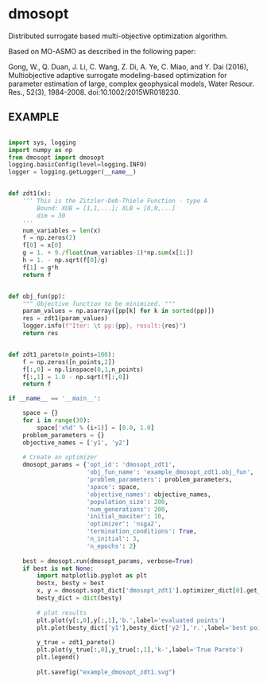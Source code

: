 # dmosopt

Distributed surrogate based multi-objective optimization algorithm.

Based on MO-ASMO as described in the following paper:

Gong, W., Q. Duan, J. Li, C. Wang, Z. Di, A. Ye, C. Miao, and Y. Dai (2016), Multiobjective adaptive surrogate modeling-based optimization for parameter estimation of large, complex geophysical models, Water Resour. Res., 52(3), 1984-2008. doi:10.1002/2015WR018230.


## EXAMPLE

```python

import sys, logging
import numpy as np
from dmosopt import dmosopt
logging.basicConfig(level=logging.INFO)
logger = logging.getLogger(__name__)


def zdt1(x):
    ''' This is the Zitzler-Deb-Thiele Function - type A
        Bound: XUB = [1,1,...]; XLB = [0,0,...]
        dim = 30
    '''
    num_variables = len(x)
    f = np.zeros(2)
    f[0] = x[0]
    g = 1. + 9./float(num_variables-1)*np.sum(x[1:])
    h = 1. - np.sqrt(f[0]/g)
    f[1] = g*h
    return f


def obj_fun(pp):
    """ Objective function to be minimized. """
    param_values = np.asarray([pp[k] for k in sorted(pp)])
    res = zdt1(param_values)
    logger.info(f"Iter: \t pp:{pp}, result:{res}")
    return res


def zdt1_pareto(n_points=100):
    f = np.zeros([n_points,2])
    f[:,0] = np.linspace(0,1,n_points)
    f[:,1] = 1.0 - np.sqrt(f[:,0])
    return f

if __name__ == '__main__':

    space = {}
    for i in range(30):
        space['x%d' % (i+1)] = [0.0, 1.0]
    problem_parameters = {}
    objective_names = ['y1', 'y2']
    
    # Create an optimizer
    dmosopt_params = {'opt_id': 'dmosopt_zdt1',
                      'obj_fun_name': 'example_dmosopt_zdt1.obj_fun',
                      'problem_parameters': problem_parameters,
                      'space': space,
                      'objective_names': objective_names,
                      'population_size': 200,
                      'num_generations': 200,
                      'initial_maxiter': 10,
                      'optimizer': 'nsga2',
                      'termination_conditions': True,
                      'n_initial': 3,
                      'n_epochs': 2}
    
    best = dmosopt.run(dmosopt_params, verbose=True)
    if best is not None:
        import matplotlib.pyplot as plt
        bestx, besty = best
        x, y = dmosopt.sopt_dict['dmosopt_zdt1'].optimizer_dict[0].get_evals()
        besty_dict = dict(besty)
        
        # plot results
        plt.plot(y[:,0],y[:,1],'b.',label='evaluated points')
        plt.plot(besty_dict['y1'],besty_dict['y2'],'r.',label='best points')
    
        y_true = zdt1_pareto()
        plt.plot(y_true[:,0],y_true[:,1],'k-',label='True Pareto')
        plt.legend()
        
        plt.savefig("example_dmosopt_zdt1.svg")


```
